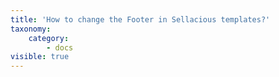 ```yaml
---
title: 'How to change the Footer in Sellacious templates?'
taxonomy:
    category:
        - docs
visible: true
---
```


